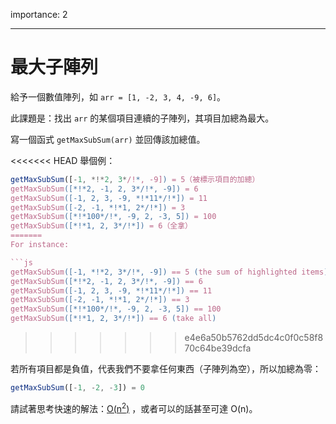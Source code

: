 importance: 2

---

# 最大子陣列

給予一個數值陣列，如 `arr = [1, -2, 3, 4, -9, 6]`。

此課題是：找出 `arr` 的某個項目連續的子陣列，其項目加總為最大。

寫一個函式 `getMaxSubSum(arr)` 並回傳該加總值。

<<<<<<< HEAD
舉個例：

```js
getMaxSubSum([-1, *!*2, 3*/!*, -9]) = 5（被標示項目的加總）
getMaxSubSum([*!*2, -1, 2, 3*/!*, -9]) = 6
getMaxSubSum([-1, 2, 3, -9, *!*11*/!*]) = 11
getMaxSubSum([-2, -1, *!*1, 2*/!*]) = 3
getMaxSubSum([*!*100*/!*, -9, 2, -3, 5]) = 100
getMaxSubSum([*!*1, 2, 3*/!*]) = 6（全拿）
=======
For instance:

```js
getMaxSubSum([-1, *!*2, 3*/!*, -9]) == 5 (the sum of highlighted items)
getMaxSubSum([*!*2, -1, 2, 3*/!*, -9]) == 6
getMaxSubSum([-1, 2, 3, -9, *!*11*/!*]) == 11
getMaxSubSum([-2, -1, *!*1, 2*/!*]) == 3
getMaxSubSum([*!*100*/!*, -9, 2, -3, 5]) == 100
getMaxSubSum([*!*1, 2, 3*/!*]) == 6 (take all)
```
>>>>>>> e4e6a50b5762dd5dc4c0f0c58f870c64be39dcfa

若所有項目都是負值，代表我們不要拿任何東西（子陣列為空），所以加總為零：

```js
getMaxSubSum([-1, -2, -3]) = 0
```

請試著思考快速的解法：[O(n<sup>2</sup>)](https://en.wikipedia.org/wiki/Big_O_notation) ，或者可以的話甚至可達 O(n)。

